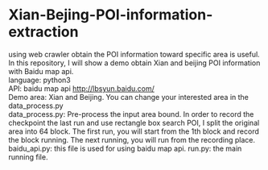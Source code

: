 # Xian-Bejing-POI-information-extraction
using web crawler obtain the POI information toward specific area is useful. In this repository, I will show a demo obtain Xian and beijing POI information with Baidu map api.
 <br/> language: python3
 <br/> API: baidu map api http://lbsyun.baidu.com/
 <br/> Demo area: Xian and Beijing. You can change your interested area in the data_process.py
 <br/> data_process.py: Pre-process the input area bound. In order to record the checkpoint the last run and use rectangle box search POI, I split the original area into 64 block. The first run, you will start from the 1th block and record the block running. The next running, you will run from the recording place.
 <br/> baidu_api.py: this file is used for using baidu map api.
  run.py: the main running file.
